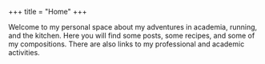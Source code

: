 +++
title = "Home"
+++

Welcome to my personal space about my adventures in academia, running, and the kitchen. Here you will find some posts, some recipes, and some of my compositions. There are also links to my professional and academic activities.
